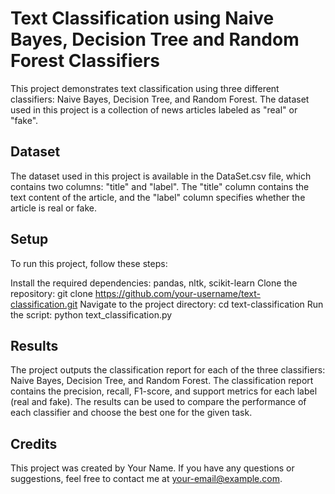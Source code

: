 <h1>Text Classification using Naive Bayes, Decision Tree and Random Forest Classifiers</h1>

This project demonstrates text classification using three different classifiers: Naive Bayes, Decision Tree, and Random Forest. The dataset used in this project is a collection of news articles labeled as "real" or "fake".

<h2>Dataset</h2>

The dataset used in this project is available in the DataSet.csv file, which contains two columns: "title" and "label". The "title" column contains the text content of the article, and the "label" column specifies whether the article is real or fake.

<h2>Setup</h2>

To run this project, follow these steps:

Install the required dependencies: pandas, nltk, scikit-learn
Clone the repository: git clone https://github.com/your-username/text-classification.git
Navigate to the project directory: cd text-classification
Run the script: python text_classification.py

<h2>Results</h2>

The project outputs the classification report for each of the three classifiers: Naive Bayes, Decision Tree, and Random Forest. The classification report contains the precision, recall, F1-score, and support metrics for each label (real and fake). The results can be used to compare the performance of each classifier and choose the best one for the given task.

<h2>Credits</h2>

This project was created by Your Name. If you have any questions or suggestions, feel free to contact me at your-email@example.com.
